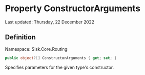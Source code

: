 # Property ConstructorArguments
Last updated: Thursday, 22 December 2022

## Definition
Namespace: Sisk.Core.Routing

```csharp
public object?[] ConstructorArguments { get; set; }
```

Specifies parameters for the given type's constructor.

